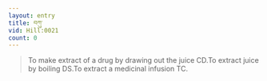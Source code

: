 ```yaml
---
layout: entry
title: བཀུ་
vid: Hill:0021
count: 0
---
```

> To make extract of a drug by drawing out the juice CD\.To extract juice by boiling DS\.To extract a medicinal infusion TC\.


